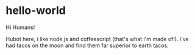 # hello-world
Hi Humans!

Hubot here, i like node,js and coffeescript (that's what i'm made of!).
i've had tacos on the moon and find them far superior to earth tacos.
